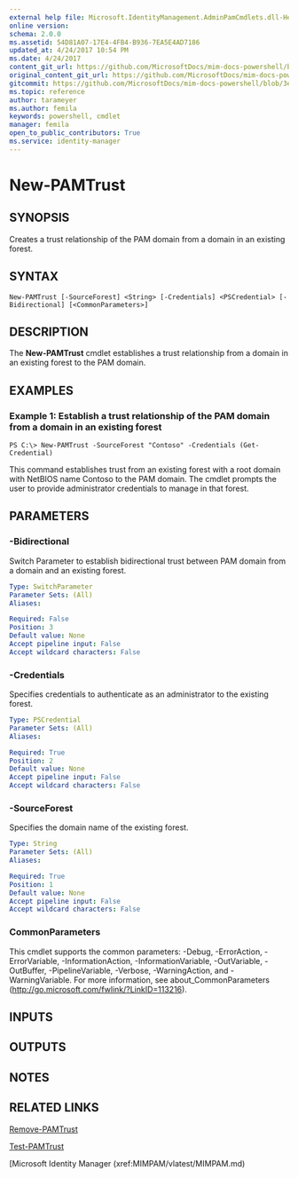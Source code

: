 ```yaml
---
external help file: Microsoft.IdentityManagement.AdminPamCmdlets.dll-Help.xml
online version: 
schema: 2.0.0
ms.assetid: 54D81A07-17E4-4FB4-B936-7EA5E4AD7186
updated_at: 4/24/2017 10:54 PM
ms.date: 4/24/2017
content_git_url: https://github.com/MicrosoftDocs/mim-docs-powershell/blob/live/mim-cmdlets/MIMPAM/vlatest/New-PAMTrust.md
original_content_git_url: https://github.com/MicrosoftDocs/mim-docs-powershell/blob/live/mim-cmdlets/MIMPAM/vlatest/New-PAMTrust.md
gitcommit: https://github.com/MicrosoftDocs/mim-docs-powershell/blob/3e9264276b5141f0a82bd9905d67bb4900c9c2b3/mim-cmdlets/MIMPAM/vlatest/New-PAMTrust.md
ms.topic: reference
author: tarameyer
ms.author: femila
keywords: powershell, cmdlet
manager: femila
open_to_public_contributors: True
ms.service: identity-manager
---
```


# New-PAMTrust

## SYNOPSIS
Creates a trust relationship of the PAM domain from a domain in an existing forest.

## SYNTAX

```
New-PAMTrust [-SourceForest] <String> [-Credentials] <PSCredential> [-Bidirectional] [<CommonParameters>]
```

## DESCRIPTION
The **New-PAMTrust** cmdlet establishes a trust relationship from a domain in an existing forest to the PAM domain.

## EXAMPLES

### Example 1: Establish a trust relationship of the PAM domain from a domain in an existing forest
```
PS C:\> New-PAMTrust -SourceForest "Contoso" -Credentials (Get-Credential)
```

This command establishes trust from an existing forest with a root domain with NetBIOS name Contoso to the PAM domain.
The cmdlet prompts the user to provide administrator credentials to manage in that forest.

## PARAMETERS

### -Bidirectional
Switch Parameter to establish bidirectional trust between PAM domain from a domain and an existing forest.

```yaml
Type: SwitchParameter
Parameter Sets: (All)
Aliases: 

Required: False
Position: 3
Default value: None
Accept pipeline input: False
Accept wildcard characters: False
```

### -Credentials
Specifies credentials to authenticate as an administrator to the existing forest.

```yaml
Type: PSCredential
Parameter Sets: (All)
Aliases: 

Required: True
Position: 2
Default value: None
Accept pipeline input: False
Accept wildcard characters: False
```

### -SourceForest
Specifies the domain name of the existing forest.

```yaml
Type: String
Parameter Sets: (All)
Aliases: 

Required: True
Position: 1
Default value: None
Accept pipeline input: False
Accept wildcard characters: False
```

### CommonParameters
This cmdlet supports the common parameters: -Debug, -ErrorAction, -ErrorVariable, -InformationAction, -InformationVariable, -OutVariable, -OutBuffer, -PipelineVariable, -Verbose, -WarningAction, and -WarningVariable. For more information, see about_CommonParameters (http://go.microsoft.com/fwlink/?LinkID=113216).

## INPUTS

## OUTPUTS

## NOTES

## RELATED LINKS

[Remove-PAMTrust](xref:MIMPAM/vlatest/Remove-PAMTrust.md)

[Test-PAMTrust](xref:MIMPAM/vlatest/Test-PAMTrust.md)

[Microsoft Identity Manager (xref:MIMPAM/vlatest/MIMPAM.md)


